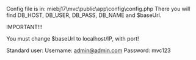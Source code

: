 Config file is in: miebj17\mvc\public\app\config\config.php
There you will find DB_HOST, DB_USER, DB_PASS, DB_NAME and $baseUrl.

IMPORTANT!!! 

You must change $baseUrl to localhost/IP, with port! 
    
Standard user:
Username: admin@admin.com
Password: mvc123

